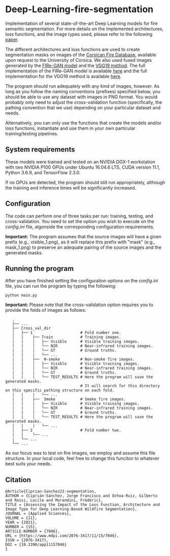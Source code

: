 # Deep-Learning-fire-segmentation
Implementation of several state-of-the-art Deep Learning models for fire semantic segmentation. For more details on the implemented architectures, loss functions, and the image types used, please refer to the following [paper](https://www.mdpi.com/2076-3417/11/15/7046).

The different architectures and loss functions are used to create segmentation masks on images of the [Corsican Fire Database](https://feuxdeforet.universita.corsica/article.php?id_art=2133&id_rub=572&id_menu=0&id_cat=0&id_site=33&lang=en), available upon request to the University of Corsica. We also used fused images generated by the [FIRe-GAN model](https://arxiv.org/abs/2101.11745) and the [VGG19 method](https://arxiv.org/pdf/1804.06992.pdf). The full implementation of the FIRe-GAN model is available [here](https://github.com/JorgeFCS/Image-fusion-GAN) and the full implementation for the VGG19 method is available [here](https://github.com/hli1221/imagefusion_deeplearning).

The program should run adequately with any kind of images, however. As long as you follow the naming conventions (prefixes) specified below, you should be able to use any
dataset with images in PNG format. You would probably only need to adjust the cross-validation function (specifically, the pathing convention that we use) depending on your particular dataset and needs.

Alternatively, you can only use the functions that create the models and/or loss functions, instantiate and use them in your own particular training/testing pipelines.

## System requirements

These models were trained and tested on an NVIDIA DGX-1 workstation with two NVIDIA P100 GPUs under Ubuntu 16.04.6 LTS, CUDA version 11.1, Python 3.6.9, and TensorFlow 2.3.0.

If no GPUs are detected, the program should still run appropriately, although the training and inference times will be significantly increased.

## Configuration

The code can perform one of three tasks per run: training, testing, and cross-validation. You need to set the option you wish to execute on the *config.ini* file, algonside the corresponding configuration requirements.

**Important:** The program assumes that the source images will have a given prefix (e.g., visible_1.png), as it will replace this prefix with "mask" (e.g., mask_1.png) to
preserve an adequate pairing of the source images and the generated masks.

## Running the program

After you have finished setting the configuration options on the *config.ini* file, you can run the program by typing the following:

```
python main.py
```

**Important:** Please note that the cross-validation option requires you to provide the folds of images as follows:

```
   .
   ├── ...
   ├── Cross_val_dir            
   │   ├── 1                     # Fold number one.
   │   |    ├── Train            # Training images.
   |   |    |   ├── Visible      # Visible training images.
   |   |    |   └── NIR          # Near-infrared training images.
   |   |    |   └── GT           # Ground truths.
   |   |    |   └── ...
   |   |    ├──  N-smoke         # Non-smoke fire images.
   |   |    |   ├── Visible      # Visible training images.
   |   |    |   └── NIR          # Near-infrared training images.
   |   |    |   └── GT           # Ground truths.
   |   |    |   └── TEST_RESULTS # Here the program will save the generated masks.
                                 # It will search for this directory on this specific pathing structure on each fold.
   |   |    |   └── ...
   |   |    ├──  Smoke           # Smoke fire images.
   |   |    |   ├── Visible      # Visible training images.
   |   |    |   └── NIR          # Near-infrared training images.
   |   |    |   └── GT           # Ground truths.
   |   |    |   └── TEST_RESULTS # Here the program will save the generated masks.
   |   |    |   └── ...
   |   ├── 2                     # Fold number two.
   |   |    └── ...
   |   └── ...
   └── ...
```

As our focus was to test on fire images, we employ and assume this file structure. In your local code, feel free to change this funciton to whatever best suits your needs.

## Citation

```
@Article{Ciprian-Sanchez21-segmentation,
AUTHOR = {Ciprián-Sánchez, Jorge Francisco and Ochoa-Ruiz, Gilberto and Rossi, Lucile and Morandini, Frédéric},
TITLE = {Assessing the Impact of the Loss Function, Architecture and Image Type for Deep Learning-Based Wildfire Segmentation},
JOURNAL = {Applied Sciences},
VOLUME = {11},
YEAR = {2021},
NUMBER = {15},
ARTICLE-NUMBER = {7046},
URL = {https://www.mdpi.com/2076-3417/11/15/7046},
ISSN = {2076-3417},
DOI = {10.3390/app11157046}
}
```
